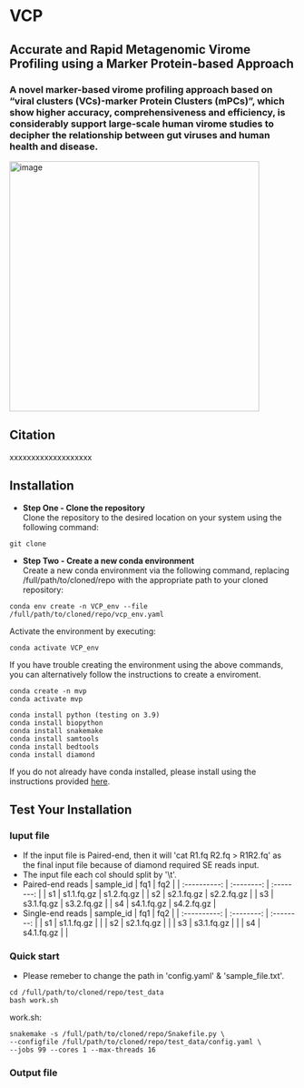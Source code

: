 # VCP
## Accurate and Rapid Metagenomic Virome Profiling using a Marker Protein-based Approach
### A novel marker-based virome profiling approach based on “viral clusters (VCs)-marker Protein Clusters (mPCs)”, which show higher accuracy, comprehensiveness and efficiency, is considerably support large-scale human virome studies to decipher the relationship between gut viruses and human health and disease.

<img width="440" alt="image" src="https://github.com/wen1112/VCP_v1.0/assets/71487119/f95bb9a5-3985-414e-a8c6-7cdbb9d05039">

## Citation
xxxxxxxxxxxxxxxxxxx  

## Installation  

- **Step One - Clone the repository**  
Clone the repository to the desired location on your system using the following command:
```
git clone
```

- **Step Two - Create a new conda environment**  
Create a new conda environment via the following command, replacing /full/path/to/cloned/repo with the appropriate path to your cloned repository:
```
conda env create -n VCP_env --file /full/path/to/cloned/repo/vcp_env.yaml
```

Activate the environment by executing:
```
conda activate VCP_env
```

If you have trouble creating the environment using the above commands, you can alternatively follow the instructions to create a enviroment.
```
conda create -n mvp
conda activate mvp

conda install python (testing on 3.9)
conda install biopython
conda install snakemake
conda install samtools
conda install bedtools
conda install diamond
```

If you do not already have conda installed, please install using the instructions provided [here](https://developers.google.com/earth-engine/guides/python_install-conda/).


## Test Your Installation
### Iuput file

+ If the input file is Paired-end, then it will 'cat R1.fq R2.fq > R1R2.fq' as the final input file because of diamond required SE reads input.
+ The input file each col should split by '\t'.
+ Paired-end reads
  |  sample_id   |    fq1      |    fq2     |
  | :----------: |  :--------: | :--------: |
  |     s1       |  s1.1.fq.gz | s1.2.fq.gz |
  |     s2       |  s2.1.fq.gz | s2.2.fq.gz |
  |     s3       |  s3.1.fq.gz | s3.2.fq.gz |
  |     s4       |  s4.1.fq.gz | s4.2.fq.gz |
+ Single-end reads
  |  sample_id   |    fq1      |    fq2     |
  | :----------: |  :--------: | :--------: |
  |     s1       |  s1.1.fq.gz |            |
  |     s2       |  s2.1.fq.gz |            |
  |     s3       |  s3.1.fq.gz |            |
  |     s4       |  s4.1.fq.gz |            |

  
### Quick start

+ Please remeber to change the path in 'config.yaml' & 'sample_file.txt'.
```
cd /full/path/to/cloned/repo/test_data
bash work.sh
```

work.sh:
```
snakemake -s /full/path/to/cloned/repo/Snakefile.py \
--configfile /full/path/to/cloned/repo/test_data/config.yaml \
--jobs 99 --cores 1 --max-threads 16
```


### Output file

